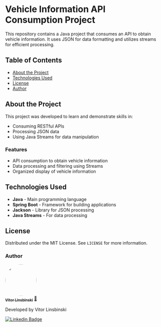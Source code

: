 # Vehicle Information API Consumption Project

This repository contains a Java project that consumes an API to obtain vehicle information. It uses JSON for data formatting and utilizes streams for efficient processing.

## Table of Contents

- [About the Project](#about-the-project)
- [Technologies Used](#technologies-used)
- [License](#license)
- [Author](#author)

## About the Project

This project was developed to learn and demonstrate skills in:
- Consuming RESTful APIs
- Processing JSON data
- Using Java Streams for data manipulation

### Features

- API consumption to obtain vehicle information
- Data processing and filtering using Streams
- Organized display of vehicle information

## Technologies Used

- **Java** - Main programming language
- **Spring Boot** - Framework for building applications
- **Jackson** - Library for JSON processing
- **Java Streams** - For data processing

## License

Distributed under the MIT License. See `LICENSE` for more information.

### Author

<a href="https://github.com/vitorlinsbinski">
 <img style="border-radius: 50%;" src="https://avatars.githubusercontent.com/u/69444717?v=4" width="100px;" alt=""/>
 <br />
 <sub><b>Vitor Linsbinski</b></sub></a> <a href="https://github.com/vitorlinsbinski" title="">🚀</a>

Developed by Vitor Linsbinski

[![Linkedin Badge](https://img.shields.io/badge/-Vitor-blue?style=flat-square&logo=Linkedin&logoColor=white&link=https://www.linkedin.com/in/vitorlinsbinski/)](https://www.linkedin.com/in/vitorlinsbinski/)

